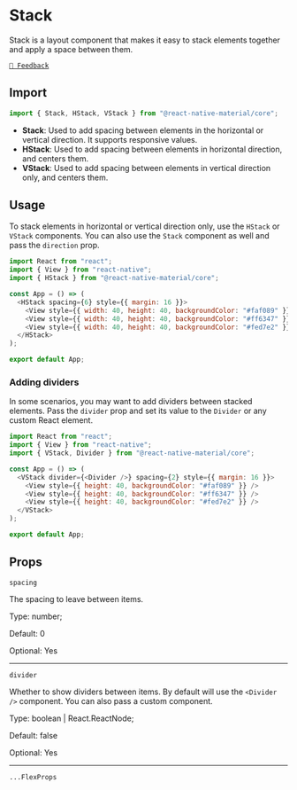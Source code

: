 # Stack

Stack is a layout component that makes it easy to stack elements together and apply a space between them.

[`💬 Feedback`](https://github.com/yamankatby/react-native-material/labels/component%3A%20Stack)

## Import

```js
import { Stack, HStack, VStack } from "@react-native-material/core";
```

- **Stack**: Used to add spacing between elements in the horizontal or vertical direction. It supports responsive
  values.
- **HStack**: Used to add spacing between elements in horizontal direction, and centers them.
- **VStack**: Used to add spacing between elements in vertical direction only, and centers them.

## Usage

To stack elements in horizontal or vertical direction only, use the `HStack` or `VStack` components. You can also use
the `Stack` component as well and pass the `direction` prop.

```js with-preview
import React from "react";
import { View } from "react-native";
import { HStack } from "@react-native-material/core";

const App = () => (
  <HStack spacing={6} style={{ margin: 16 }}>
    <View style={{ width: 40, height: 40, backgroundColor: "#faf089" }} />
    <View style={{ width: 40, height: 40, backgroundColor: "#ff6347" }} />
    <View style={{ width: 40, height: 40, backgroundColor: "#fed7e2" }} />
  </HStack>
);

export default App;
```

### Adding dividers

In some scenarios, you may want to add dividers between stacked elements. Pass the `divider` prop and set its value to
the `Divider` or any custom React element.

```js with-preview
import React from "react";
import { View } from "react-native";
import { VStack, Divider } from "@react-native-material/core";

const App = () => (
  <VStack divider={<Divider />} spacing={2} style={{ margin: 16 }}>
    <View style={{ height: 40, backgroundColor: "#faf089" }} />
    <View style={{ height: 40, backgroundColor: "#ff6347" }} />
    <View style={{ height: 40, backgroundColor: "#fed7e2" }} />
  </VStack>
);

export default App;
```

## Props

`spacing`

The spacing to leave between items.

Type: number;

Default: 0

Optional: Yes

---

`divider`

Whether to show dividers between items. By default will use the `<Divider />` component. You can also pass a custom component.

Type: boolean | React.ReactNode;

Default: false

Optional: Yes

---

`...FlexProps`
